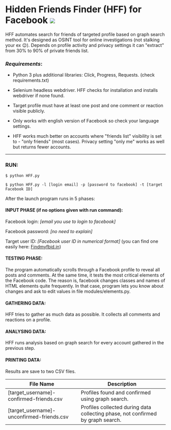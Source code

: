 # Hidden Friends Finder (HFF) for Facebook ![](http://i66.tinypic.com/15zgv4.png) 

HFF automates search for friends of targeted profile based on graph search method. It's designed as OSINT tool for online investigations (not stalking your ex :wink:). Depends on profile activity and privacy settings it can "extract" from 30% to 90% of private friends list.

### _Requirements_:
- Python 3 plus additional libraries: Click, Progress, Requests. (check requirements.txt) 

- Selenium headless webdriver. HFF checks for installation and installs webdriver if none found.

- Target profile must have at least one post and one comment or reaction visible publicly.

- Only works with english version of Facebook so check your language settings.

- HFF works much better on accounts where "friends list" visibility is set to - "only friends" (most cases). Privacy setting "only me" works as well but returns fewer accounts. 

_____
### RUN:
`$ python HFF.py`

`$ python HFF.py -l [login email] -p [password to facebook] -t [target Facebook ID]`

After the launch program runs in 5 phases:


#### INPUT PHASE (if no options given with run command):
Facebook login: *[email you use to login to facebook]*

Facebook password: *[no need to explain]*

Target user ID: *[Facebook user ID in numerical format]*  (you can find one easily here: [Findmyfbid.in](https://findmyfbid.in/)) 


#### TESTING PHASE:
The program automatically scrolls through a Facebook profile to reveal all posts and comments. 
At the same time, it tests the most critical elements of the Facebook code. The reason is, facebook changes classes and names of HTML elements quite frequently. In that case, program lets you know about changes and ask to edit values in file modules/elements.py.


#### GATHERING DATA:
HFF tries to gather as much data as possible. It collects all comments and reactions on a profile.


#### ANALYSING DATA:
HFF runs analysis based on graph search for every account gathered in the previous step. 


#### PRINTING DATA:
Results are save to two CSV files.

File Name  | Description
------------- | -------------
[target_username]-confirmed-friends.csv  | Profiles found and confirmed using graph search.
[target_username]-unconfirmed-friends.csv  | Profiles collected during data collecting phase, not confirmed by graph search.
